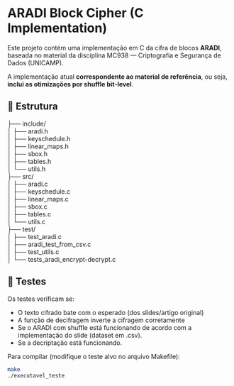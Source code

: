 # ARADI Block Cipher (C Implementation)

Este projeto contém uma implementação em C da cifra de blocos **ARADI**, baseada no material da disciplina MC938 — Criptografia e Segurança de Dados (UNICAMP).

A implementação atual **correspondente ao material de referência**, ou seja, **inclui as otimizações por shuffle bit-level**.

## 📁 Estrutura
├── include/  
│ ├── aradi.h  
│ ├── keyschedule.h  
│ ├── linear_maps.h  
│ ├── sbox.h  
│ ├── tables.h  
│ └── utils.h  
├── src/  
│ ├── aradi.c  
│ ├── keyschedule.c  
│ ├── linear_maps.c  
│ ├── sbox.c  
│ ├── tables.c  
│ └── utils.c  
├── test/  
│ ├── test_aradi.c   
│ ├── aradi_test_from_csv.c   
│ ├── test_utils.c  
│ └── tests_aradi_encrypt-decrypt.c

## 🧪 Testes

Os testes verificam se:

- O texto cifrado bate com o esperado (dos slides/artigo original)
- A função de decifragem inverte a cifragem corretamente
- Se o ARADI com shuffle está funcionando de acordo com a implementação do slide (dataset em .csv).
- Se a decriptação está funcionando.

Para compilar (modifique o teste alvo no arquivo Makefile):

```bash
make
./executavel_teste

